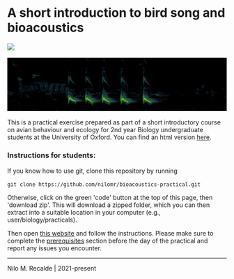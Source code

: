 
# A short introduction to bird song and bioacoustics

![](https://img.shields.io/badge/-R_Markdown-blue?style=flat&labelColor=white&logo=RStudio&logoColor=blue)

![](/reports/figures/boxes.gif)

This is a practical exercise prepared as part of a short introductory course on avian behaviour and ecology for 2nd year Biology undergraduate students at the University of Oxford. 
You can find an html version [here](https://nilomr.github.io/bioacoustics-practical).

### Instructions for students:

If you know how to use git, clone this repository by running
```
git clone https://github.com/nilomr/bioacoustics-practical.git
```
Otherwise, click on the green 'code' button at the top of this page, then 'download zip'. This will download a zipped folder, which you can then extract into a suitable location in your computer (e.g., user/biology/practicals).

Then open [this website](https://nilomr.github.io/bioacoustics-practical) and follow the instructions. Please make sure to complete the [prerequisites](https://nilomr.github.io/bioacoustics-practical/#prerequisites) section before the day of the practical and report any issues you encounter.

***
Nilo M. Recalde | 2021-present

